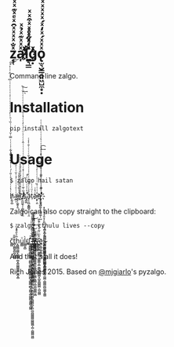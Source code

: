 # z̟̜ͯ̐ͯͯͯͯ̑ͯͤͯ͊ͯͯa̵̩ͯͯͯ͊ͯ̉ͯl̷ͯ̀ͯͯ҈̪͉̳ͯ̒ͯͯͤͯͯ͒ͯͯ҉͈ͯ̽ͯ̋ͯͯg̣ͯͯo̢̫͉̮͇̭͈͖̺̼͙̣ͯͯͯ́ͯ̒ͯ́ͯͯͯͯͯͯͯͯͯ̒ͯͯͯͯͯ̑ͯ̿̕͝

Command line zalgo.

# Installation

    pip install zalgotext

# Usage

    $ zalgo hail satan
    
h̸͕̰͓̺ͭ̔ͭͭͭͭ͐ͭ̎ͭ́ͭͭ̔ͭͮͭ̋ͭͭ͏̴̨̡̱̤̞̥̺̜ͭͭͭͭ̿ͭ̆ͭ̔ͭͭ̏ͭͪͭ̓ͭͭͭͭ͑ͭͭ͑ͭͭͭ͗ͭͭ͆ͭͭ̂ͭͭ͐ͭ̕͠͝͠a̶̶̫̲͎ͭͭͦͭͭͭͭ̉ͭ̆ͭͭͤͭi̞ͭͭ͒ͭ̋ͭ̇ͭ̾ͭ҉̵̣͕̩͚̯̟̱ͭ̾ͭͯͭͭͭͭͭͭͭͨͭͭͭͭ͘l̮ͭͭ͛ͭ͗ͭͭ̓ͭͣͭ̒ͭ͞ ̷̸̡̮̺͖̖̜̜̻̺͎̝̼ͭ̃ͭ̃ͭͭͭ̌ͭͭͭ̽ͭͭͥͭ͛ͭͭͭͭͭͭ̂ͭͭͭͭ̈ͭ́ͭ̓ͭͭ̔ͭ̋ͭͭͭͭͭͭͭͭ̌ͭ̚̕͢͠ͅ҉ͭsͭ҉̡̺͚ͭ͛ͭ̍ͭͭͭͭͭ̕a͎̩̯̪̝͇̳̬͎̙͎̯ͭ̾ͭͭͭ͂ͭͭͭͭͭͭͭͭͩͭ̌ͭͭͭͭ̄ͭ̾ͭt̹ͭͧͭͭͬͭaͭ̔ͭ҈̶͕̙̣͈ͭͭͭͭ̏ͭͭͭͭͭͤͭͮͭ͜͞nͭ҉̵̸͕̣͉̟̥ͭͭ͌ͭͭͭͭ̊ͭͭͭ̄ͭͭͭͭ̆ͭ̇ͭ́ͭ͢͡҉̡̢̢̛̥̺͚͓͔͚̫͚̦̦̺ͭͭ͊ͭͭͭ̀ͭ͌ͭͭͭͭͧͭͭͭ̊ͭͭ̉ͭ͑ͭ͛ͭͭͭͭͭ̓ͭͭ

Zalgo can also copy straight to the clipboard:

    $ zalgo cthulu lives --copy

č̻̻t̻̩̻̻͍̻̻̭̻̻̄̄̎h̨̻̻̻̻̻̙̻̻̻̣̻͓̻̻̻̻̻̻͔̻̝̻̅ͣ̀̂̆̾ͫ̀ͅͅu̻̻ͦl̻̻̭̻̀u̻҈̻͚̻̻̻̭̻̳̻̻̦̻̻̄́͠͞͏̨̛̻̻̻̻̻̻̻̻̻̘̻̻̻̲̻̖̻̻͕̻̻̻̻͚̻̻̜̻̻͐̀̊͛ͬͧ́̑̆͂ͩ̇̚͜ ̻̻̆͏̻̱̻̫̻̟̻̻͐͏̷̷̷̡̢̧̡̻̮̻̻̻̟̻̻̻̻̻̻̻̻̗̻̞̻̻̻̺̻̭̻̻̻̻̙̻̤̻̪̻̻̻̻̻̻̻̻̦̻̠̻̻̻͖̻̉̐̀̎ͪ̇̃̀ͧ͗ͥͮ̕͘͘͡l̵̨̻̲̻̻̤̻̻̻̻̻̻̻̮̻̻͍̻͈̻̻̮̻̻̭̻͑͋̌ͮ͆ͧ͜ͅ͏̻̻̻̻͖̻̻͉̻̻̻ͤͪ̾ͫ̑̚i̻̬̻̪̻҉̶̸̡̻̻̻̻̻̻̻̝̻̻̻̻̻̻̱̻̻̞̻̗̻̻̱̻̻̩̻̤̻̻̻̻̮̻́̎ͫ͋ͣ̓̿ͪ̄̿̓͑̚͢v̻̻̻̻̻ͥ̈ͫͨ҈̧̻̻̯̻̫̻̻̻̞̻̻̻͎̻̯̻̻̻̻̻̻͓̻͍̻̻̻̻̠̻̤̻̻ͮ͒ͫ̇͋̆̓ͪ̔̊̚͘ͅe̻͔̻̜̻͈̻͉̻s̴̢̻̻̻̻̻̻̞̻̳̻̻̻̻̱̻͖̻̻̝̻̤̻̻̣̻̻̻̪̻̻̻̥̻̻̈́̊ͬ̆ͩ̓ͪ̃̄̓ͅ͏̧̻͕̻̩̻̻̻̯̻̻̻̺̻͉̻̻̻̦̻̻̤̻̻͓̻̺̻̠̻͕̊̂̔̂̑̐̽


And that's all it does!

Rich Jones 2015. Based on [@mjgiarlo](https://github.com/mjgiarlo)'s pyzalgo.

